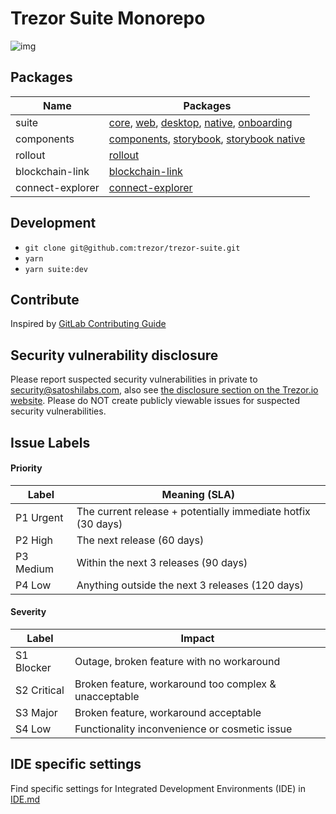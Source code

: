 # Trezor Suite Monorepo
![img](https://repository-images.githubusercontent.com/148657224/439f6100-765f-11e9-9bff-b725eef3c4a6)

## Packages

Name            | Packages
--------------- | ----------
suite           | [core](./packages/suite), [web](./packages/suite-web), [desktop](./packages/suite-desktop), [native](./packages/suite-native), [onboarding](./packages/suite-onboarding)
components      | [components](./packages/components), [storybook](./packages/components-storybook), [storybook native](./packages/components-storybook-native)
rollout         | [rollout](./packages/rollout)
blockchain-link | [blockchain-link](./packages/blockchain-link)
connect-explorer | [connect-explorer](./packages/connect-explorer)

## Development

- `git clone git@github.com:trezor/trezor-suite.git`
- `yarn`
- `yarn suite:dev`

## Contribute

Inspired by [GitLab Contributing Guide](https://docs.gitlab.com/ee/development/contributing/)

## Security vulnerability disclosure

Please report suspected security vulnerabilities in private to [security@satoshilabs.com](mailto:security@satoshilabs.com), also see [the disclosure section on the Trezor.io website](https://trezor.io/security/). Please do NOT create publicly viewable issues for suspected security vulnerabilities.

## Issue Labels

#### Priority

Label     | Meaning (SLA)
----------|--------------
P1 Urgent | The current release + potentially immediate hotfix (30 days)
P2 High   | The next release (60 days)
P3 Medium | Within the next 3 releases (90 days)
P4 Low    | Anything outside the next 3 releases (120 days)

#### Severity

Label       | Impact
------------|-------
S1 Blocker  | Outage, broken feature with no workaround
S2 Critical | Broken feature, workaround too complex & unacceptable
S3 Major    | Broken feature, workaround acceptable
S4 Low      | Functionality inconvenience or cosmetic issue

## IDE specific settings
Find specific settings for Integrated Development Environments (IDE) in [IDE.md](./IDE.md)
